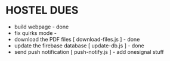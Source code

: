 # HOSTEL DUES
- build webpage - done
- fix quirks mode - 
- download the PDF files [ download-files.js ] - done
- update the firebase database [ update-db.js ] - done
- send push notification [ push-notify.js ] - add onesignal stuff
